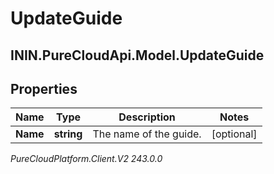 # UpdateGuide

## ININ.PureCloudApi.Model.UpdateGuide

## Properties

|Name | Type | Description | Notes|
|------------ | ------------- | ------------- | -------------|
| **Name** | **string** | The name of the guide. | [optional] |



_PureCloudPlatform.Client.V2 243.0.0_
